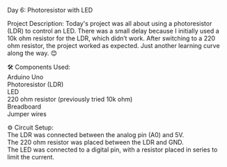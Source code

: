 Day 6: Photoresistor with LED

Project Description: Today's project was all about using a photoresistor (LDR) to control an LED. There was a small delay because I initially used a 10k ohm resistor for the LDR, which didn’t work. After switching to a 220 ohm resistor, the project worked as expected. Just another learning curve along the way. 😊

🛠️ Components Used:  
Arduino Uno  
Photoresistor (LDR)  
LED  
220 ohm resistor (previously tried 10k ohm)  
Breadboard  
Jumper wires  

⚙️ Circuit Setup:  
The LDR was connected between the analog pin (A0) and 5V.  
The 220 ohm resistor was placed between the LDR and GND.  
The LED was connected to a digital pin, with a resistor placed in series to limit the current.
